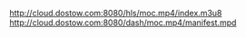 http://cloud.dostow.com:8080/hls/moc.mp4/index.m3u8
http://cloud.dostow.com:8080/dash/moc.mp4/manifest.mpd